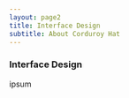 ```yaml
---
layout: page2
title: Interface Design 
subtitle: About Corduroy Hat
---
```


<!-- add a carousel here -->


### Interface Design

ipsum  